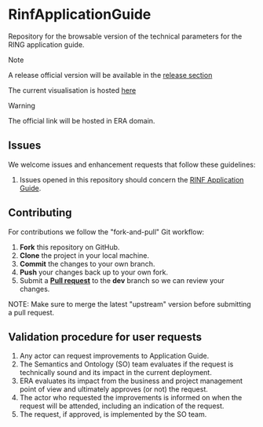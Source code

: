 # RinfApplicationGuide
Repository for the browsable version of the technical parameters for the RING application guide.
> [!NOTE] 
>  A release official version will be available in the [release section](https://github.com/Interoperable-data/RinfApplicationGuide/releases)

The current visualisation is hosted [here]([https://github.com/Interoperable-data/RinfApplicationGuide/issues](https://linkedvocabs.org/data/era-ontology/3.1.0/appGuide/index-en.html))

> [!WARNING]  
> The official link will be hosted in ERA domain.

## Issues

We welcome issues and enhancement requests that follow these guidelines:

1. Issues opened in this repository should concern the [RINF Application Guide](https://github.com/Interoperable-data/RinfApplicationGuide/issues).


## Contributing

For contributions we follow the "fork-and-pull" Git workflow:

1. **Fork** this repository on GitHub.
2. **Clone** the project in your local machine.
3. **Commit** the changes to your own branch.
4. **Push** your changes back up to your own fork.
5. Submit a [**Pull request**](https://github.com/Interoperable-data/RinfApplicationGuide/pulls) to the **dev** branch so we can review your changes.

NOTE: Make sure to merge the latest "upstream" version before submitting a pull request.

## Validation procedure for user requests
1. Any actor can request improvements to Application Guide.
2. The Semantics and Ontology (SO) team evaluates if the request is technically sound and its impact in the current deployment.
3. ERA evaluates its impact from the business and project management point of view and ultimately approves (or not) the request. 
4. The actor who requested the improvements is informed on when the request will be attended, including an indication of the request.
5. The request, if approved, is implemented by the SO team.
